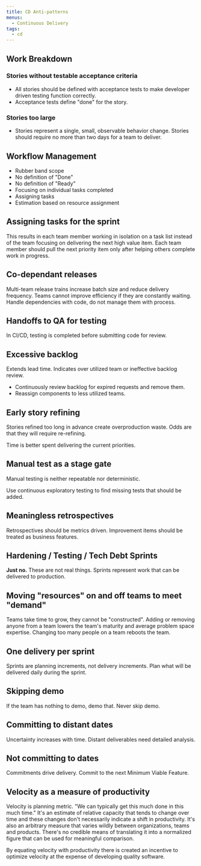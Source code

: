 ```yaml
---
title: CD Anti-patterns
menus:
  - Continuous Delivery
tags:
  - cd
---
```


## Work Breakdown

### Stories without testable acceptance criteria

- All stories should be defined with acceptance tests to make developer driven testing function correctly.
- Acceptance tests define "done" for the story.

### Stories too large

- Stories represent a single, small, observable behavior change. Stories should require no more than two days for a team to deliver.

## Workflow Management

- Rubber band scope
- No definition of "Done"
- No definition of "Ready"
- Focusing on individual tasks completed
- Assigning tasks
- Estimation based on resource assignment

## Assigning tasks for the sprint

This results in each team member working in isolation on a task list instead of the team
focusing on delivering the next high value item. Each team member should pull the next priority item only after helping others
complete work in progress.

## Co-dependant releases

Multi-team release trains increase batch size and reduce delivery frequency. Teams cannot improve efficiency if they are constantly waiting. Handle dependencies with code, do not manage them with process.

## Handoffs to QA for testing

In CI/CD, testing is completed before submitting code for review.

## Excessive backlog

Extends lead time. Indicates over utilized team or ineffective backlog review.

- Continuously review backlog for expired requests and remove them.
- Reassign components to less utilized teams.

## Early story refining

Stories refined too long in advance create overproduction waste. Odds are that they will require re-refining.

Time is better spent delivering the current priorities.

## Manual test as a stage gate

Manual testing is neither repeatable nor deterministic.

Use continuous exploratory testing to find missing tests that should be added.

## Meaningless retrospectives

Retrospectives should be metrics driven. Improvement items should be treated as business features.

## Hardening / Testing / Tech Debt Sprints

**Just no.** These are not real things. Sprints represent work that can be
delivered to production.

## Moving "resources" on and off teams to meet "demand"

Teams take time to grow, they cannot be "constructed". Adding or removing anyone
from a team lowers the team's maturity and average problem space expertise. Changing too many people on a team
reboots the team.

## One delivery per sprint

Sprints are planning increments, not delivery increments. Plan what will be delivered daily during the sprint.

## Skipping demo

If the team has nothing to demo, demo that. Never skip demo.

## Committing to distant dates

Uncertainty increases with time. Distant deliverables need detailed analysis.

## Not committing to dates

Commitments drive delivery. Commit to the next Minimum Viable Feature.

## Velocity as a measure of productivity

Velocity is planning metric. "We can typically get this much done in this much time." It's an estimate of relative capacity that tends to change over time and these changes don't necessarily indicate a shift in productivity. It's also an arbitrary measure that varies wildly between organizations, teams and products. There's no credible means of translating it into a normalized figure that can be used for meaningful comparison.

By equating velocity with productivity there is created an incentive to optimize velocity at the expense of developing quality software.
